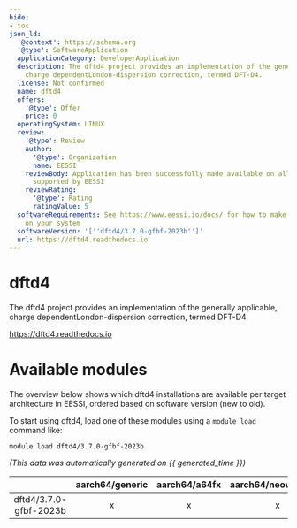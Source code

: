 ```yaml
---
hide:
- toc
json_ld:
  '@context': https://schema.org
  '@type': SoftwareApplication
  applicationCategory: DeveloperApplication
  description: The dftd4 project provides an implementation of the generally applicable,
    charge dependentLondon-dispersion correction, termed DFT-D4.
  license: Not confirmed
  name: dftd4
  offers:
    '@type': Offer
    price: 0
  operatingSystem: LINUX
  review:
    '@type': Review
    author:
      '@type': Organization
      name: EESSI
    reviewBody: Application has been successfully made available on all architectures
      supported by EESSI
    reviewRating:
      '@type': Rating
      ratingValue: 5
  softwareRequirements: See https://www.eessi.io/docs/ for how to make EESSI available
    on your system
  softwareVersion: '[''dftd4/3.7.0-gfbf-2023b'']'
  url: https://dftd4.readthedocs.io
---
```


dftd4
=====


The dftd4 project provides an implementation of the generally applicable, charge dependentLondon-dispersion correction, termed DFT-D4.

https://dftd4.readthedocs.io
# Available modules


The overview below shows which dftd4 installations are available per target architecture in EESSI, ordered based on software version (new to old).

To start using dftd4, load one of these modules using a `module load` command like:

```shell
module load dftd4/3.7.0-gfbf-2023b
```

*(This data was automatically generated on {{ generated_time }})*

| |aarch64/generic|aarch64/a64fx|aarch64/neoverse_n1|aarch64/neoverse_v1|aarch64/nvidia/grace|x86_64/generic|x86_64/amd/zen2|x86_64/amd/zen3|x86_64/amd/zen4|x86_64/intel/cascadelake|x86_64/intel/haswell|x86_64/intel/icelake|x86_64/intel/sapphirerapids|x86_64/intel/skylake_avx512|
| :---: | :---: | :---: | :---: | :---: | :---: | :---: | :---: | :---: | :---: | :---: | :---: | :---: | :---: | :---: |
|dftd4/3.7.0-gfbf-2023b|x|x|x|x|x|x|x|x|x|x|x|x|x|x|
